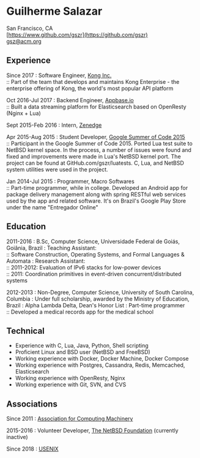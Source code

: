 Guilherme Salazar
=================

San Francisco, CA  
[https://www.github.com/gszr](https://github.com/gszr)  
[gsz@acm.org](mailto:gsz@acm.org)

## Experience

Since 2017
: Software Engineer, [Kong Inc.](https://konghq.com/)  
:: Part of the team that develops and maintains Kong Enterprise - the
enterprise offering of Kong, the world's most popular API platform

Oct 2016-Jul 2017
: Backend Engineer, [Appbase.io](https://appbase.io)  
:: Built a data streaming platform for Elasticsearch based on OpenResty (Nginx + Lua)

Sept 2015-Feb 2016
: Intern, [Zenedge](https://zenedge.com/)

Apr 2015-Aug 2015
: Student Developer, [Google Summer of Code 2015](https://www.google-melange.com/archive/gsoc/2015)  
:: Participant in the Google Summer of Code 2015. Ported Lua test suite to
NetBSD kernel space. In the process, a number of issues were found and fixed
and improvements were made in Lua's NetBSD kernel port. The project can be
found at GitHub.com/gszr/luatests. C, Lua, and NetBSD system utilities were
used in the project.

Jan 2014-Jul 2015
: Programmer, Macro Softwares  
:: Part-time programmer, while in college. Developed an Android app for
package delivery management along with spring RESTful web services used by the
app and related software. It's on Brazil's Google Play Store under the name
"Entregador Online"

## Education

2011-2016
: B.Sc, Computer Science, Universidade Federal de Goiás, Goiânia, Brazil
: Teaching Assistant:  
:: Software Construction, Operating Systems, and Formal Languages & Automata
: Research Assistant:  
:: 2011-2012: Evaluation of IPv6 stacks for low-power devices  
:: 2011: Coordination primitives in event-driven concurrent/distributed systems

2012-2013
: Non-Degree, Computer Science, University of South Carolina, Columbia
: Under full scholarship, awarded by the Ministry of Education, Brazil
: Alpha Lambda Delta, Dean's Honor List
: Part-time programmer  
:: Developed a medical records app for the medical school

## Technical

- Experience with C, Lua, Java, Python, Shell scripting
- Proficient Linux and BSD user (NetBSD and FreeBSD)
- Working experience with Docker, Docker Machine, Docker Compose
- Working experience with Postgres, Cassandra, Redis, Memcached, Elasticsearch
- Working experience with OpenResty, Nginx
- Working experience with Git, SVN, and CVS

## Associations

Since 2011
: [Association for Computing Machinery](https://www.acm.org/)

2015-2016
: Volunteer Developer, [The NetBSD Foundation](https://netbsd.org/) (currently
inactive)

Since 2018
: [USENIX](https://www.usenix.org)

